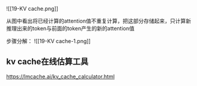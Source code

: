 ![[19-KV cache.png]]

从图中看出将已经计算的attention值不重复计算，把这部分存储起来，只计算新推理出来的token与前面的token产生的新的attention值

步骤分解：
![[19-KV cache-1.png]]


## kv cache在线估算工具
https://lmcache.ai/kv_cache_calculator.html